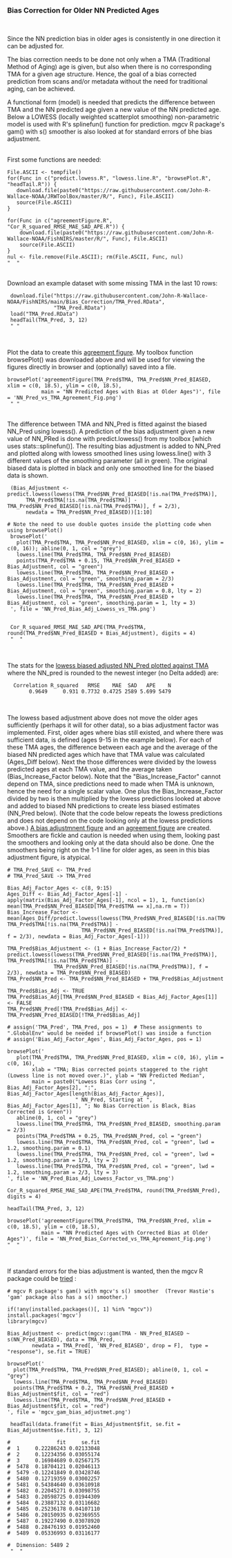 <h3> Bias Correction for Older NN Predicted Ages </h3>

<br>

Since the NN prediction bias in older ages is consistently in one direction it can be adjusted for.

The bias correction needs to be done not only when a TMA (Traditional Method of Aging) age is given, but also when there is no corresponding TMA for a given age structure. Hence, the goal of a bias corrected prediction from scans and/or metadata without the need for traditional aging, can be achieved. 

A functional form (model) is needed that predicts the difference between TMA and the NN predicted age given a new value of the NN predicted age. Below a LOWESS (locally weighted scatterplot smoothing) non-parametric model is used with R's splinefun() function for prediction. mgcv R package's gam() with s() smoother is also looked at for standard errors of bhe bias adjustment.

<br>
First some functions are needed:
  
    File.ASCII <- tempfile()
    for(Func in c("predict.lowess.R", "lowess.line.R", "browsePlot.R", "headTail.R")) {
       download.file(paste0("https://raw.githubusercontent.com/John-R-Wallace-NOAA/JRWToolBox/master/R/", Func), File.ASCII)
       source(File.ASCII)
    }

    for(Func in c("agreementFigure.R", "Cor_R_squared_RMSE_MAE_SAD_APE.R")) {
        download.file(paste0("https://raw.githubusercontent.com/John-R-Wallace-NOAA/FishNIRS/master/R/", Func), File.ASCII)
        source(File.ASCII)
    }
    nul <- file.remove(File.ASCII); rm(File.ASCII, Func, nul)
    "  "
    
<br>
Download an example dataset with some missing TMA in the last 10 rows:

     download.file("https://raw.githubusercontent.com/John-R-Wallace-NOAA/FishNIRS/main/Bias_Correction/TMA_Pred.RData",
                   "TMA_Pred.RData")
     load("TMA_Pred.RData")
     headTail(TMA_Pred, 3, 12)
     " "
    
<br>

Plot the data to create this [agreement figure](https://github.com/John-R-Wallace-NOAA/FishNIRS/tree/main/Bias_Correction/NN_Pred_vs_TMA_Agreement_Fig.png). 
My toolbox function browsePlot() was downloaded above and will be used for viewing the figures directly in browser and (optionally) saved into a file.

    browsePlot('agreementFigure(TMA_Pred$TMA, TMA_Pred$NN_Pred_BIASED, xlim = c(0, 18.5), ylim = c(0, 18.5), 
               main = "NN Predicted Ages with Bias at Older Ages")', file = 'NN_Pred_vs_TMA_Agreement_Fig.png')
     " "
     
<br>   
The difference between TMA and NN_Pred is fitted against the biased NN_Pred using lowess(). A prediction of the bias adjustment given a new value of NN_PRed is done with predict.lowess() from my toolbox [which uses stats::splinefun()]. The resulting bias adjustment is added to NN_Pred and plotted along with lowess smoothed lines using lowess.line() with 3 different values of the smoothing parameter (all in green). The original biased data is plotted in black and only one smoothed line for the biased data is shown. 
		 

     (Bias_Adjustment <- predict.lowess(lowess(TMA_Pred$NN_Pred_BIASED[!is.na(TMA_Pred$TMA)], 
          TMA_Pred$TMA[!is.na(TMA_Pred$TMA)] - TMA_Pred$NN_Pred_BIASED[!is.na(TMA_Pred$TMA)], f = 2/3), 
          newdata = TMA_Pred$NN_Pred_BIASED))[1:10]

    # Note the need to use double quotes inside the plotting code when using browsePlot()
     browsePlot('
       plot(TMA_Pred$TMA, TMA_Pred$NN_Pred_BIASED, xlim = c(0, 16), ylim = c(0, 16)); abline(0, 1, col = "grey")
       lowess.line(TMA_Pred$TMA, TMA_Pred$NN_Pred_BIASED)
       points(TMA_Pred$TMA + 0.15, TMA_Pred$NN_Pred_BIASED + Bias_Adjustment, col = "green")
       lowess.line(TMA_Pred$TMA, TMA_Pred$NN_Pred_BIASED + Bias_Adjustment, col = "green", smoothing.param = 2/3) 
       lowess.line(TMA_Pred$TMA, TMA_Pred$NN_Pred_BIASED + Bias_Adjustment, col = "green", smoothing.param = 0.8, lty = 2)
       lowess.line(TMA_Pred$TMA, TMA_Pred$NN_Pred_BIASED + Bias_Adjustment, col = "green", smoothing.param = 1, lty = 3)
     ', file = 'NN_Pred_Bias_Adj_Lowess_vs_TMA.png')
    
     
     Cor_R_squared_RMSE_MAE_SAD_APE(TMA_Pred$TMA, round(TMA_Pred$NN_Pred_BIASED + Bias_Adjustment), digits = 4)
     "  "
     
<br>

The stats for the [lowess biased adjusted NN_Pred plotted against TMA](https://github.com/John-R-Wallace-NOAA/FishNIRS/tree/main/Bias_Correction/NN_Pred_Bias_Adj_Lowess_vs_TMA.png) where the NN_pred is rounded to the newest integer (no Delta added) are:
    
      Correlation R_squared   RMSE    MAE  SAD   APE    N
           0.9649     0.931 0.7732 0.4725 2589 5.699 5479

<br>

The lowess based adjustment above does not move the older ages sufficiently (perhaps it will for other data), so a bias adjustment factor was implemented. First, older ages where bias still existed, and where there was sufficient data, is defined (ages 9-15 in the example below). For each of these TMA ages, the difference between each age and the average of the biased NN predicted ages which have that TMA value was calculated (Ages_Diff below). Next the those differences were divided by the lowess predicted ages at each TMA value, and the average taken (Bias_Increase_Factor below). Note that the "Bias_Increase_Factor" cannot depend on TMA, since predictions need to made when TMA is unknown, hence the need for a single scalar value. One plus the Bias_Increase_Factor divided by two is then multiplied by the lowess predictions looked at above and added to biased NN predictions to create less biased estimates (NN_Pred below). (Note that the code below repeats the lowess predictions and does not depend on the code looking only at the lowess predictions above.) 
[A bias adjustmnent figure](https://github.com/John-R-Wallace-NOAA/FishNIRS/tree/main/Bias_Correction/NN_Pred_Bias_Adj_Lowess_Factor_vs_TMA.png) and an 
[agreement figure](https://github.com/John-R-Wallace-NOAA/FishNIRS/tree/main/Bias_Correction/NN_Pred_Bias_Corrected_vs_TMA_Agreement_Fig.png) are created. Smoothers are fickle and caution is needed when using them, looking past the smoothers and looking only at the data should also be done.  One the smoothers being right on the 1-1 line for older ages, as seen in this bias adjustment figure, is atypical. 

    # TMA_Pred_SAVE <- TMA_Pred
    # TMA_Pred_SAVE -> TMA_Pred

    Bias_Adj_Factor_Ages <- c(8, 9:15)
    Ages_Diff <- Bias_Adj_Factor_Ages[-1] - apply(matrix(Bias_Adj_Factor_Ages[-1], ncol = 1), 1, function(x) mean(TMA_Pred$NN_Pred_BIASED[TMA_Pred$TMA == x],na.rm = T))
    Bias_Increase_Factor <- mean(Ages_Diff/predict.lowess(lowess(TMA_Pred$NN_Pred_BIASED[!is.na(TMA_Pred$TMA)], TMA_Pred$TMA[!is.na(TMA_Pred$TMA)] - 
                            TMA_Pred$NN_Pred_BIASED[!is.na(TMA_Pred$TMA)], f = 2/3), newdata = Bias_Adj_Factor_Ages[-1]))
                                      
    TMA_Pred$Bias_Adjustment <- (1 + Bias_Increase_Factor/2) * predict.lowess(lowess(TMA_Pred$NN_Pred_BIASED[!is.na(TMA_Pred$TMA)], TMA_Pred$TMA[!is.na(TMA_Pred$TMA)] - 
                   TMA_Pred$NN_Pred_BIASED[!is.na(TMA_Pred$TMA)], f = 2/3), newdata = TMA_Pred$NN_Pred_BIASED)
    TMA_Pred$NN_Pred <- TMA_Pred$NN_Pred_BIASED + TMA_Pred$Bias_Adjustment 
    
    TMA_Pred$Bias_Adj <- TRUE			
    TMA_Pred$Bias_Adj[TMA_Pred$NN_Pred_BIASED < Bias_Adj_Factor_Ages[1]] <- FALSE
    TMA_Pred$NN_Pred[!TMA_Pred$Bias_Adj] <- TMA_Pred$NN_Pred_BIASED[!TMA_Pred$Bias_Adj]
                                            
    # assign('TMA_Pred', TMA_Pred, pos = 1)  # These assignments to ".GlobalEnv" would be needed if browsePlot() was inside a function
    # assign('Bias_Adj_Factor_Ages', Bias_Adj_Factor_Ages, pos = 1)
    
    browsePlot('
       plot(TMA_Pred$TMA, TMA_Pred$NN_Pred_BIASED, xlim = c(0, 16), ylim = c(0, 16),
            xlab = "TMA; Bias corrected points staggered to the right (Lowess line is not moved over.)", ylab = "NN Predicted Median", 
            main = paste0("Lowess Bias Corr using ", Bias_Adj_Factor_Ages[2], ":", Bias_Adj_Factor_Ages[length(Bias_Adj_Factor_Ages)], 
                          " NN_Pred, Starting at ", Bias_Adj_Factor_Ages[1], "; No Bias Correction is Black, Bias Corrected is Green"))
       abline(0, 1, col = "grey")
       lowess.line(TMA_Pred$TMA, TMA_Pred$NN_Pred_BIASED, smoothing.param = 2/3)
       points(TMA_Pred$TMA + 0.25, TMA_Pred$NN_Pred, col = "green")
       lowess.line(TMA_Pred$TMA, TMA_Pred$NN_Pred, col = "green", lwd = 1.2, smoothing.param = 0.1)
       lowess.line(TMA_Pred$TMA, TMA_Pred$NN_Pred, col = "green", lwd = 1.2, smoothing.param = 1/3, lty = 2)
       lowess.line(TMA_Pred$TMA, TMA_Pred$NN_Pred, col = "green", lwd = 1.2, smoothing.param = 2/3, lty = 3)
    ', file = 'NN_Pred_Bias_Adj_Lowess_Factor_vs_TMA.png')

    Cor_R_squared_RMSE_MAE_SAD_APE(TMA_Pred$TMA, round(TMA_Pred$NN_Pred), digits = 4)

    headTail(TMA_Pred, 3, 12)
    
    browsePlot('agreementFigure(TMA_Pred$TMA, TMA_Pred$NN_Pred, xlim = c(0, 18.5), ylim = c(0, 18.5), 
               main = "NN Predicted Ages with Corrected Bias at Older Ages")', file = 'NN_Pred_Bias_Corrected_vs_TMA_Agreement_Fig.png')
    "  "


    
<br>   

If standard errors for the bias adjustment is wanted, then the mgcv R package could be 
[tried](https://github.com/John-R-Wallace-NOAA/FishNIRS/tree/main/Bias_Correction/mgcv_gam_bias_adjustmet.png) :

    # mgcv R package's gam() with mgcv's s() smoother  (Trevor Hastie's 'gam' package also has a s() smoother.)  
    
    if(!any(installed.packages()[, 1] %in% "mgcv"))  install.packages('mgcv')  
    library(mgcv)
    
    Bias_Adjustment <- predict(mgcv::gam(TMA - NN_Pred_BIASED ~ s(NN_Pred_BIASED), data = TMA_Pred, 
            newdata = TMA_Pred[, 'NN_Pred_BIASED', drop = F],  type = "response"), se.fit = TRUE)

    browsePlot('
      plot(TMA_Pred$TMA, TMA_Pred$NN_Pred_BIASED); abline(0, 1, col = "grey")
      lowess.line(TMA_Pred$TMA, TMA_Pred$NN_Pred_BIASED)
      points(TMA_Pred$TMA + 0.2, TMA_Pred$NN_Pred_BIASED + Bias_Adjustment$fit, col = "red")
      lowess.line(TMA_Pred$TMA, TMA_Pred$NN_Pred_BIASED + Bias_Adjustment$fit, col = "red")
    ', file = 'mgcv_gam_bias_adjustmet.png')
     
     headTail(data.frame(fit = Bias_Adjustment$fit, se.fit = Bias_Adjustment$se.fit), 3, 12)
     
    #               fit     se.fit
    #  1     0.22286243 0.02133048
    #  2     0.12234356 0.03055174
    #  3     0.16984689 0.02567175
    #  5478  0.18704121 0.02046113
    #  5479 -0.12241849 0.03428746
    #  5480  0.12719359 0.03002257
    #  5481  0.54384640 0.03610918
    #  5482  0.22045271 0.03098755
    #  5483  0.20598725 0.01944309
    #  5484  0.23887132 0.03116682
    #  5485  0.25236178 0.04107110
    #  5486  0.20150935 0.02369555
    #  5487  0.19227490 0.03078920
    #  5488  0.28476193 0.01952460
    #  5489  0.05336993 0.03116177
    
    #  Dimension: 5489 2 
     "  "  





















    
